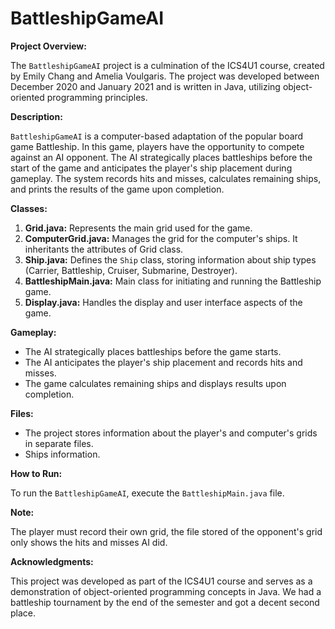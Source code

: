 # BattleshipGameAI

**Project Overview:**

The `BattleshipGameAI` project is a culmination of the ICS4U1 course, created by Emily Chang and Amelia Voulgaris. The project was developed between December 2020 and January 2021 and is written in Java, utilizing object-oriented programming principles.

**Description:**

`BattleshipGameAI` is a computer-based adaptation of the popular board game Battleship. In this game, players have the opportunity to compete against an AI opponent. The AI strategically places battleships before the start of the game and anticipates the player's ship placement during gameplay. The system records hits and misses, calculates remaining ships, and prints the results of the game upon completion.

**Classes:**

1. **Grid.java:** Represents the main grid used for the game.
2. **ComputerGrid.java:** Manages the grid for the computer's ships. It inheritants the attributes of Grid class.
3. **Ship.java:** Defines the `Ship` class, storing information about ship types (Carrier, Battleship, Cruiser, Submarine, Destroyer).
4. **BattleshipMain.java:** Main class for initiating and running the Battleship game.
5. **Display.java:** Handles the display and user interface aspects of the game.

**Gameplay:**

- The AI strategically places battleships before the game starts.
- The AI anticipates the player's ship placement and records hits and misses.
- The game calculates remaining ships and displays results upon completion.

**Files:**

- The project stores information about the player's and computer's grids in separate files.
- Ships information.

**How to Run:**

To run the `BattleshipGameAI`, execute the `BattleshipMain.java` file.

**Note:**

The player must record their own grid, the file stored of the opponent's grid only shows the hits and misses AI did.

**Acknowledgments:**

This project was developed as part of the ICS4U1 course and serves as a demonstration of object-oriented programming concepts in Java. We had a battleship tournament by the end of the semester and got a decent second place.
